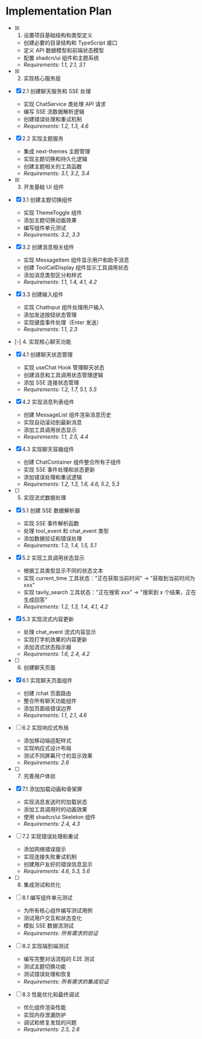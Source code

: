 # Implementation Plan

- [x] 1. 设置项目基础结构和类型定义

  - 创建必要的目录结构和 TypeScript 接口
  - 定义 API 数据模型和前端状态模型
  - 配置 shadcn/ui 组件和主题系统
  - _Requirements: 1.1, 2.1, 3.1_

- [x] 2. 实现核心服务层
- [x] 2.1 创建聊天服务和 SSE 处理

  - 实现 ChatService 类处理 API 请求
  - 编写 SSE 流数据解析逻辑
  - 创建错误处理和重试机制
  - _Requirements: 1.2, 1.3, 4.6_

- [x] 2.2 实现主题服务

  - 集成 next-themes 主题管理
  - 实现主题切换和持久化逻辑
  - 创建主题相关的工具函数
  - _Requirements: 3.1, 3.2, 3.4_

- [x] 3. 开发基础 UI 组件
- [x] 3.1 创建主题切换组件

  - 实现 ThemeToggle 组件
  - 添加主题切换动画效果
  - 编写组件单元测试
  - _Requirements: 3.2, 3.3_

- [x] 3.2 创建消息相关组件

  - 实现 MessageItem 组件显示用户和助手消息
  - 创建 ToolCallDisplay 组件显示工具调用状态
  - 添加消息类型区分和样式
  - _Requirements: 1.1, 1.4, 4.1, 4.2_

- [x] 3.3 创建输入组件

  - 实现 ChatInput 组件处理用户输入
  - 添加发送按钮状态管理
  - 实现键盘事件处理（Enter 发送）
  - _Requirements: 1.1, 2.3_

- [-] 4. 实现核心聊天功能
- [x] 4.1 创建聊天状态管理

  - 实现 useChat Hook 管理聊天状态
  - 创建消息和工具调用状态管理逻辑
  - 添加 SSE 连接状态管理
  - _Requirements: 1.2, 1.7, 5.1, 5.5_

- [x] 4.2 实现消息列表组件

  - 创建 MessageList 组件渲染消息历史
  - 实现自动滚动到最新消息
  - 添加工具调用状态显示
  - _Requirements: 1.1, 2.5, 4.4_

- [x] 4.3 实现聊天容器组件

  - 创建 ChatContainer 组件整合所有子组件
  - 实现 SSE 事件处理和状态更新
  - 添加错误处理和重试逻辑
  - _Requirements: 1.2, 1.3, 1.6, 4.6, 5.2, 5.3_

- [ ] 5. 实现流式数据处理
- [x] 5.1 创建 SSE 数据解析器

  - 实现 SSE 事件解析函数
  - 处理 tool_event 和 chat_event 类型
  - 添加数据验证和错误处理
  - _Requirements: 1.3, 1.4, 1.5, 5.1_

- [x] 5.2 实现工具调用状态显示

  - 根据工具类型显示不同的状态文本
  - 实现 current_time 工具状态："正在获取当前时间" → "获取到当前时间为 xxx"
  - 实现 tavily_search 工具状态："正在搜索 xxx" → "搜索到 x 个结果，正在生成回答"
  - _Requirements: 1.2, 1.3, 1.4, 4.1, 4.2_

- [x] 5.3 实现流式内容更新

  - 处理 chat_event 流式内容显示
  - 实现打字机效果的内容更新
  - 添加流式状态指示器
  - _Requirements: 1.6, 2.4, 4.2_

- [ ] 6. 创建聊天页面
- [x] 6.1 实现聊天页面组件

  - 创建 /chat 页面路由
  - 整合所有聊天功能组件
  - 添加页面级错误边界
  - _Requirements: 1.1, 2.1, 4.6_

- [ ] 6.2 实现响应式布局

  - 添加移动端适配样式
  - 实现响应式设计布局
  - 测试不同屏幕尺寸的显示效果
  - _Requirements: 2.6_

- [ ] 7. 完善用户体验
- [x] 7.1 添加加载动画和骨架屏

  - 实现消息发送时的加载状态
  - 添加工具调用时的动画效果
  - 使用 shadcn/ui Skeleton 组件
  - _Requirements: 2.4, 4.3_

- [ ] 7.2 实现错误处理和重试

  - 添加网络错误提示
  - 实现连接失败重试机制
  - 创建用户友好的错误信息显示
  - _Requirements: 4.6, 5.3, 5.6_

- [ ] 8. 集成测试和优化
- [ ] 8.1 编写组件单元测试

  - 为所有核心组件编写测试用例
  - 测试用户交互和状态变化
  - 模拟 SSE 数据流测试
  - _Requirements: 所有需求的验证_

- [ ] 8.2 实现端到端测试

  - 编写完整对话流程的 E2E 测试
  - 测试主题切换功能
  - 测试错误处理和恢复
  - _Requirements: 所有需求的集成验证_

- [ ] 8.3 性能优化和最终调试
  - 优化组件渲染性能
  - 实现内存泄漏防护
  - 调试和修复发现的问题
  - _Requirements: 2.5, 2.6_
